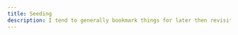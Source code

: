 ```yaml
---
title: Seeding
description: I tend to generally bookmark things for later then revisit them when I have time. These are collections of notes on articles, books, and readings. They are the seeds that form the basis of my ideas and thoughts.
---
```


